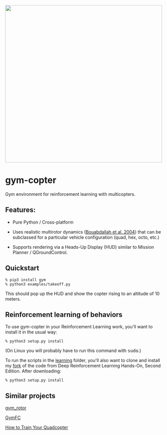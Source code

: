 <img src="hud.gif" width=500>

# gym-copter
Gym environment for reinforcement learning with multicopters.  

## Features:

* Pure Python / Cross-platform

* Uses realistic multirotor dynamics
([Bouabdallah et al. 2004](https://infoscience.epfl.ch/record/97532/files/325.pdf)) that can be
subclassed for a particular vehicle configuration (quad, hex, octo, etc.)

* Supports rendering via a Heads-Up Display (HUD) similar to Mission Planner / QGroundControl.

## Quickstart

```
% pip3 install gym
% python3 examples/takeoff.py
```

This should pop up the HUD and show the copter rising to an altitude of 10 meters.

## Reinforcement learning of behaviors

To use gym-copter in your Reinforcement Learning work, you'll want to install it in the usual way:

```
% python3 setup.py install
```

(On Linux you will probably have to run this command with <tt>sudo</tt>.)

To run the scripts in the [learning](https://github.com/simondlevy/gym-copter/tree/master/learning) folder,
you'll also want to clone and install my
[fork](https://github.com/simondlevy/Deep-Reinforcement-Learning-Hands-On-Second-Edition)
of the code from Deep Reinforcement Learning Hands-On, Second Edition.  After downloading:

```
% python3 setup.py install
```


## Similar projects

[gym\_rotor](https://github.com/inkyusa/gym_rotor)

[GymFC](https://github.com/wil3/gymfc)

[How to Train Your Quadcopter](https://towardsdatascience.com/how-to-train-your-quadcopter-adventures-in-machine-learning-algorithms-e6ee5033fd61)
